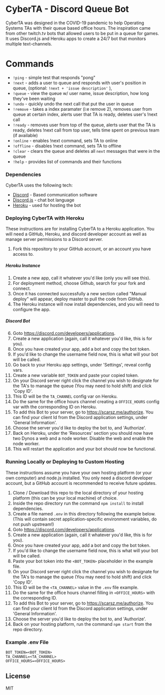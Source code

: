 # CyberTA - Discord Queue Bot

CyberTA was designed in the COVID-19 pandemic to help Operating Systems TAs with their queue based office hours. The inspiration came from other twitch.tv bots that allowed users to be put in a queue for games. It uses Discord.js and Heroku apps to create a 24/7 bot that monitors multiple text-channels. 

# Commands
  - `!ping` - simple test that responds "pong"
  - `!next` - adds a user to queue and responds with user's position in queue, (optional: `!next + 'issue description'` ),
  - `!queue` - view the queue w/ user name, issue description, how long they've been waiting
  - `!undo` - quickly undo the next call that put the user in queue
  - `!remove` - takes a index paramater (i:e remove 2), removes user from queue at certain index, alerts user that TA is ready, deletes user's !next call
  - `!ready` - removes user from top of the queue, alerts user that the TA is ready, deletes !next call from top user, tells time spent on previous team (if available)
  - `!online` - enables !next command, sets TA to online
  - `!offline` - disables !next command, sets TA to offline
  - `!clear` - clears the queue and deletes all `next` messages that were in the queue
  - `!help` - provides list of commands and their functions

### Dependencies
CyberTA uses the following tech:
* [Discord] - Based communication software
* [Discord.js] - chat bot language
* [Heroku] - used for hosting the bot 

### Deploying CyberTA with Heroku
These instructions are for installing CyberTA to a Heroku application. You will need a GitHub, Heroku, and discord developer account as well as manage server permissions to a Discord server.

1. Fork this repository to your GitHub account, or an account you have access to.
##### Heroku Instance
1. Create a new app, call it whatever you'd like (only you will see this).
2. For deployment method, choose Github, search for your fork and connect.
3. Once it has connected successfully a new section called "Manual deploy" will appear, deploy master to pull the code from GitHub.
4. The Heroku instance will now install dependencies, and you will need to configure the app.
##### Discord Bot
6. Goto https://discord.com/developers/applications.
7. Create a new application (again, call it whatever you'd like, this is for you).
8. Once you have created your app, add a bot and copy the bot token.
9. If you'd like to change the username field now, this is what will your bot will be called.
9. Go back to your Heroku app settings, under 'Settings', reveal config vars.
10. Create a new variable `BOT_TOKEN` and paste your copied token.
11. On your Discord server right click the channel you wish to designate for the TA's to manage the queue (You may need to hold shift) and click 'Copy ID'.
12. This ID will be the `TA_CHANNEL` config var on Heroku.
13. Do the same for the office hours channel creating a `OFFICE_HOURS` config var with the corresponding ID on Heroku.
14. To add this Bot to your server, go to https://scarsz.me/authorize. You can find your client Id from the Discord application settings, under 'General Information'.
15. Choose the server you'd like to deploy the bot to, and 'Authorize'. 
16. Back on Heroku, under the 'Resources' section you should now have two Dynos a web and a node worker. Disable the web and enable the node worker.
17. This will restart the application and your bot should now be functional.

### Running Locally or Deploying to Custom Hosting
These instructions assume you have your own hosting platform (or your own computer) and node.js installed. You only need a discord developer account, but a GitHub account is recommended to receive future updates.

1. Clone / Download this repo to the local directory of your hosting platform (this can be your local machine) of choice.
2. Inside the repo directory run the command `npm install` to install dependencies.
3. Create a file named `.env` in this directory following the example below. (This will contain secret application-specific environment variables, do not push upstream!)
4. Goto https://discord.com/developers/applications.
5. Create a new application (again, call it whatever you'd like, this is for you).
6. Once you have created your app, add a bot and copy the bot token.
7. If you'd like to change the username field now, this is what will your bot will be called.
8. Paste your bot token into the `<BOT_TOKEN>` placeholder in the example file.
9. On your Discord server right click the channel you wish to designate for the TA's to manage the queue (You may need to hold shift) and click 'Copy ID'.
10. This ID will be the `<TA_CHANNEL>` value in the `.env` file example.
11. Do the same for the office hours channel filling in `<OFFICE_HOURS>` with the corresponding ID.
12. To add this Bot to your server, go to https://scarsz.me/authorize. You can find your client Id from the Discord application settings, under 'General Information'.
13. Choose the server you'd like to deploy the bot to, and 'Authorize'.
14. Back on your hosting platform, run the command `npm start` from the repo directory. 

### Example .env File
```
BOT_TOKEN=<BOT_TOKEN>
TA_CHANNEL=<TA_CHANNEL>
OFFICE_HOURS=<OFFICE_HOURS>
```

License
----

MIT

[//]: # (These are reference links used in the body of this note and get stripped out when the markdown processor does its job. There is no need to format nicely because it shouldn't be seen. Thanks SO - http://stackoverflow.com/questions/4823468/store-comments-in-markdown-syntax)


   [Discord]: <https://discordapp.com/r>
   [Discord.js]: <https://discord.js.org/#/>
   [Heroku]: <https://www.heroku.com/home>
